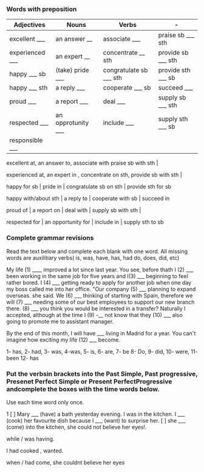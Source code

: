 ### Words with preposition

|Adjectives | Nouns | Verbs | - |
| --------- | ----- | ----- | - |
| excellent ___ | an answer __ | associate ___ | praise sb ___ sth |
| experienced ___ | an expert __ | concentrate __ sth | provide sb ___ sth |
| happy ___ sb | (take) pride ___ | congratulate sb ___ sth | provide sth ___ sb | 
| happy ___ sth | a reply ___ | cooperate ___ sb | succeed ___ | 
| proud ___ | a report ___ | deal ___ | supply sb ___ sth | 
| respected ___ | an opprotunity ___ | include ___ | supply sth ___ sb |
| responsible ___|  | | |


excellent at, an answer to, associate with praise sb with sth |

experienced at, an expert in , concentrate on sth, provide sb with sth |

happy for sb | pride in  | congratulate sb on sth | provide sth for sb 

happy with/about sth | a reply to | cooperate with sb | succeed in 

proud of | a report on | deal with | supply sb with sth |

respected for | an opportunity for | include in | supply sth to sb 


### Complete grammar revisions

Read the text below and complete each blank with one word. All missing words are auxilitiary verbs( is, was, have, has, had do, does, did, etc)

My life (1) ____ improved a lot since last year. You see, before thath I (2) ___ been working in the same job for five years and
I(3) ___ beginning to feel rather bored. I (4) ___ getting ready to apply for another job when one day my boss called me into her office. "Our company (5) ___
planning to expand overseas. she said. We (6) ___ thinking of starting with Spain, therefore we will (7) ___ needing some of our best employees to support our new branch there.
(8) ___ you think you would be interested in a transfer? Naturally I accepted, although at the time I (9) -__ not know that they (10) ___ also going to promote me to
assistant manager.

By the end of this month, I will have ___ living in Madrid for a year. You can't imagine how exciting my life (12) ___ become.

1- has, 2- had, 3- was, 4-was, 5- is, 6- are, 7- be 8- Do, 9- did, 10- were, 11- been 12- has

### Put the verbsin brackets into the Past Simple, Past progressive, Presenet Perfect Simple or Present PerfectProgressive andcomplete the boxes  with the time words below.
Use each time word  only once.

1 [  ]  Mary  ___ (have) a bath yesterday evening. I was in the kitchen.
I ___ (cook) her favourite dish because I ___ (want) to surprise her.
[  ] she ___ (come) into the kitchen, she could not believe her eyes!.


while / was having.

I had cooked ,  wanted.

when / had come, she couldnt believe her eyes



 

